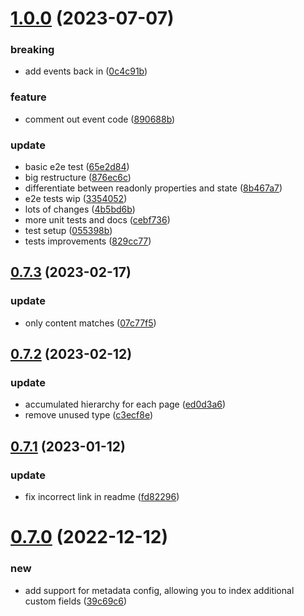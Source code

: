 # [1.0.0](https://github.com/giladbeer/node-spider/compare/v0.7.3...v1.0.0) (2023-07-07)


### breaking

* add events back in ([0c4c91b](https://github.com/giladbeer/node-spider/commit/0c4c91b6943a71e12aeba44ced564ae2051394e0))

### feature

* comment out event code ([890688b](https://github.com/giladbeer/node-spider/commit/890688be6efecb367c70aaf053cf4e5de5a8d2d0))

### update

* basic e2e test ([65e2d84](https://github.com/giladbeer/node-spider/commit/65e2d84cb17cb38d2119249cb194fdae4bee5b91))
* big restructure ([876ec6c](https://github.com/giladbeer/node-spider/commit/876ec6ce07f906e991b131818470d613ea5807fe))
* differentiate between readonly properties and state ([8b467a7](https://github.com/giladbeer/node-spider/commit/8b467a7953958777a943a3ece467f7027682abf0))
* e2e tests wip ([3354052](https://github.com/giladbeer/node-spider/commit/3354052d5e4267dba6a62006783fcdf876c411e4))
* lots of changes ([4b5bd6b](https://github.com/giladbeer/node-spider/commit/4b5bd6bd82d874a8e31d9d31aedc6764b06d7907))
* more unit tests and docs ([cebf736](https://github.com/giladbeer/node-spider/commit/cebf736d15dc1640efb842d974916e954156711d))
* test setup ([055398b](https://github.com/giladbeer/node-spider/commit/055398bcba76a733ae122912eba1d78a4f01368b))
* tests improvements ([829cc77](https://github.com/giladbeer/node-spider/commit/829cc77100d126e3ca27289e6142a4276ce56f79))



## [0.7.3](https://github.com/giladbeer/node-spider/compare/v0.7.2...v0.7.3) (2023-02-17)


### update

* only content matches ([07c77f5](https://github.com/giladbeer/node-spider/commit/07c77f50b48fb979e883966e1d26bc2770d56393))



## [0.7.2](https://github.com/giladbeer/node-spider/compare/v0.7.1...v0.7.2) (2023-02-12)


### update

* accumulated hierarchy for each page ([ed0d3a6](https://github.com/giladbeer/node-spider/commit/ed0d3a64354a22d5b096fd754d3b4e8e67003c86))
* remove unused type ([c3ecf8e](https://github.com/giladbeer/node-spider/commit/c3ecf8e5de58dec919cfe0123c27abd62491d65c))



## [0.7.1](https://github.com/giladbeer/node-spider/compare/v0.7.0...v0.7.1) (2023-01-12)


### update

* fix incorrect link in readme ([fd82296](https://github.com/giladbeer/node-spider/commit/fd82296dc3df9c4e645f77274e0695e2c2582e00))



# [0.7.0](https://github.com/giladbeer/node-spider/compare/v0.6.13...v0.7.0) (2022-12-12)


### new

* add support for metadata config, allowing you to index additional custom fields ([39c69c6](https://github.com/giladbeer/node-spider/commit/39c69c6dee1258557c177b4ece669cd6941232c4))



